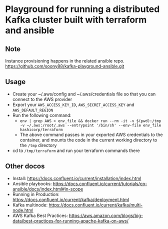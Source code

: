 # Playground for running a distributed Kafka cluster built with terraform and ansible

## Note
Instance provisioning happens in the related ansible repo. https://github.com/soony88/kafka-playground-ansible.git

## Usage
- Create your ~/.aws/config and ~/.aws/credentials file so that you can connect to the AWS provider
- Export your `AWS_ACCESS_KEY_ID`, `AWS_SECRET_ACCESS_KEY` and `AWS_DEFAULT_REGION`
- Run the following command:
  - `env | grep AWS > env_file && docker run --rm -it -v $(pwd):/tmp -v ~/.aws:/root/.aws --entrypoint '/bin/sh' --env-file env_file hashicorp/terraform`
  - The above command passes in your exported AWS credentials to the container, and mounts the code in the current working directory to the `/tmp` directory
- cd to `/tmp/terraform` and run your terraform commands there

## Other docos
- Install: https://docs.confluent.io/current/installation/index.html
- Ansible playbooks: https://docs.confluent.io/current/tutorials/cp-ansible/docs/index.html#in-scope
- Running in Production: https://docs.confluent.io/current/kafka/deployment.html
- Kafka multinode: https://docs.confluent.io/current/kafka/multi-node.html
- AWS Kafka Best Practices: https://aws.amazon.com/blogs/big-data/best-practices-for-running-apache-kafka-on-aws/
